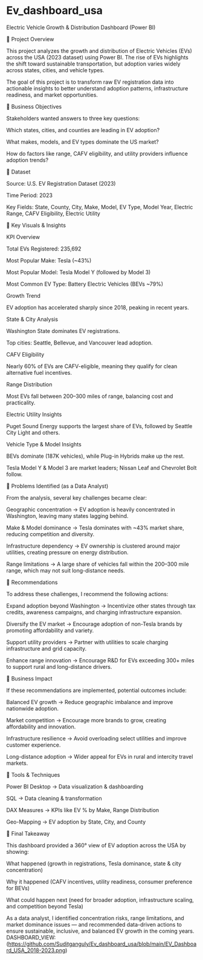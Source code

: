 # Ev_dashboard_usa
Electric Vehicle Growth & Distribution Dashboard (Power BI)

🔹 Project Overview

This project analyzes the growth and distribution of Electric Vehicles (EVs) across the USA (2023 dataset) using Power BI.
The rise of EVs highlights the shift toward sustainable transportation, but adoption varies widely across states, cities, and vehicle types.

The goal of this project is to transform raw EV registration data into actionable insights to better understand adoption patterns, infrastructure readiness, and market opportunities.

🔹 Business Objectives

Stakeholders wanted answers to three key questions:

Which states, cities, and counties are leading in EV adoption?

What makes, models, and EV types dominate the US market?

How do factors like range, CAFV eligibility, and utility providers influence adoption trends?

🔹 Dataset

Source: U.S. EV Registration Dataset (2023)

Time Period: 2023

Key Fields: State, County, City, Make, Model, EV Type, Model Year, Electric Range, CAFV Eligibility, Electric Utility

🔹 Key Visuals & Insights

KPI Overview

Total EVs Registered: 235,692

Most Popular Make: Tesla (~43%)

Most Popular Model: Tesla Model Y (followed by Model 3)

Most Common EV Type: Battery Electric Vehicles (BEVs ~79%)

Growth Trend

EV adoption has accelerated sharply since 2018, peaking in recent years.

State & City Analysis

Washington State dominates EV registrations.

Top cities: Seattle, Bellevue, and Vancouver lead adoption.

CAFV Eligibility

Nearly 60% of EVs are CAFV-eligible, meaning they qualify for clean alternative fuel incentives.

Range Distribution

Most EVs fall between 200–300 miles of range, balancing cost and practicality.

Electric Utility Insights

Puget Sound Energy supports the largest share of EVs, followed by Seattle City Light and others.

Vehicle Type & Model Insights

BEVs dominate (187K vehicles), while Plug-in Hybrids make up the rest.

Tesla Model Y & Model 3 are market leaders; Nissan Leaf and Chevrolet Bolt follow.

🔹 Problems Identified (as a Data Analyst)

From the analysis, several key challenges became clear:

Geographic concentration → EV adoption is heavily concentrated in Washington, leaving many states lagging behind.

Make & Model dominance → Tesla dominates with ~43% market share, reducing competition and diversity.

Infrastructure dependency → EV ownership is clustered around major utilities, creating pressure on energy distribution.

Range limitations → A large share of vehicles fall within the 200–300 mile range, which may not suit long-distance needs.

🔹 Recommendations

To address these challenges, I recommend the following actions:

Expand adoption beyond Washington → Incentivize other states through tax credits, awareness campaigns, and charging infrastructure expansion.

Diversify the EV market → Encourage adoption of non-Tesla brands by promoting affordability and variety.

Support utility providers → Partner with utilities to scale charging infrastructure and grid capacity.

Enhance range innovation → Encourage R&D for EVs exceeding 300+ miles to support rural and long-distance drivers.

🔹 Business Impact

If these recommendations are implemented, potential outcomes include:

Balanced EV growth → Reduce geographic imbalance and improve nationwide adoption.

Market competition → Encourage more brands to grow, creating affordability and innovation.

Infrastructure resilience → Avoid overloading select utilities and improve customer experience.

Long-distance adoption → Wider appeal for EVs in rural and intercity travel markets.

🔹 Tools & Techniques

Power BI Desktop → Data visualization & dashboarding

SQL → Data cleaning & transformation

DAX Measures → KPIs like EV % by Make, Range Distribution

Geo-Mapping → EV adoption by State, City, and County

🔹 Final Takeaway

This dashboard provided a 360° view of EV adoption across the USA by showing:

What happened (growth in registrations, Tesla dominance, state & city concentration)

Why it happened (CAFV incentives, utility readiness, consumer preference for BEVs)

What could happen next (need for broader adoption, infrastructure scaling, and competition beyond Tesla)

As a data analyst, I identified concentration risks, range limitations, and market dominance issues — and recommended data-driven actions to ensure sustainable, inclusive, and balanced EV growth in the coming years.
DASHBOARD_VIEW: (https://github.com/Suditganguly/Ev_dashboard_usa/blob/main/EV_Dashboard_USA_2018-2023.png)
